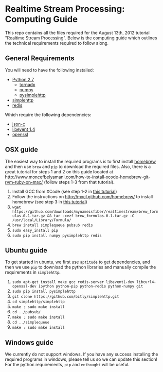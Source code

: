 # Realtime Stream Processing: Computing Guide #

This repo contains all the files required for the August 13th, 2012 tutorial "Realtime Stream Processing".  Below is the computing guide which outlines the technical requirements required to follow along.

## General Requirements ##

You will need to have the following installed:

  * [Python 2.7](http://python.org/)
      * [tornado](http://pypi.python.org/pypi/tornado/2.4)
      * [numpy](http://pypi.python.org/pypi/numpy/1.6.2)
      * [pysimplehttp](http://pypi.python.org/pypi/pysimplehttp/0.2.0)
  * [simplehttp](https://github.com/bitly/simplehttp)
  * [redis](http://redis.io/)

Which require the following dependencies:

  * [json-c](https://github.com/jehiah/json-c)
  * [libevent 1.4](http://libevent.org/)
  * [openssl](http://www.openssl.org/)


## OSX guide ##

The easiest way to install the required programs is to first install [homebrew](https://github.com/mxcl/homebrew/) and then use `brew` and `pip` to download the required files.  Also, there is a great tutorial for steps 1 and 2 on this guide located at http://www.moncefbelyamani.com/how-to-install-xcode-homebrew-git-rvm-ruby-on-mac/ (follow steps 1-3 from that tutorial).

  1. Install GCC from XCode (see step 1-2 in [this tutorial](http://www.moncefbelyamani.com/how-to-install-xcode-homebrew-git-rvm-ruby-on-mac/))
  2. Follow the instructions on http://mxcl.github.com/homebrew/ to install homebrew (see step 3 in [this tutorial](http://www.moncefbelyamani.com/how-to-install-xcode-homebrew-git-rvm-ruby-on-mac/))
  3. `wget https://github.com/downloads/mynameisfiber/realtimestream/brew_formulas.0.1.tar.gz && tar -xvzf brew_formulas.0.1.tar.gz -C /usr/local/Library/Formula/`
  4. `brew install simplequeue pubsub redis`
  5. `sudo easy_install pip`
  6. `sudo pip install numpy pysimplehttp redis`

## Ubuntu guide ##

To get started in ubuntu, we first use `aptitude` to get dependencies, and then we use `pip` to download the python libraries and manually compile the requirements in `simplehttp`.

  1. `sudo apt-get install make gcc redis-server libevent1-dev libcurl4-openssl-dev ipython python-pip python-redis python-numpy git`
  2. `sudo pip install pysimplehttp`
  3. `git clone https://github.com/bitly/simplehttp.git`
  4. `cd simplehttp/simplehttp`
  5. `make ; sudo make install`
  6. `cd ../pubsub/`
  7. `make ; sudo make install`
  8. `cd ../simplequeue`
  9. `make ; sudo make install`

## Windows guide ##

We currently do not support windows.  If you have any success installing the required programs in windows, please tell us so we can update this section!  For the python requirements, `pip` and `enthought` will be useful.
